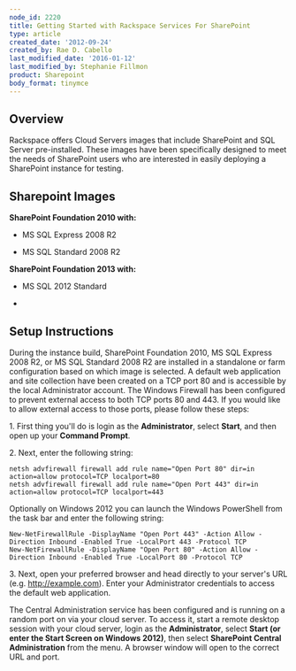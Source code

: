 ```yaml
---
node_id: 2220
title: Getting Started with Rackspace Services For SharePoint
type: article
created_date: '2012-09-24'
created_by: Rae D. Cabello
last_modified_date: '2016-01-12'
last_modified_by: Stephanie Fillmon
product: Sharepoint
body_format: tinymce
---
```


Overview
--------

Rackspace offers Cloud Servers images that include SharePoint and SQL
Server pre-installed. These images have been specifically designed to
meet the needs of SharePoint users who are interested in easily
deploying a SharePoint instance for testing.



Sharepoint Images
-----------------

**SharePoint Foundation 2010 with:**

-   MS SQL Express 2008 R2

<!-- -->

-   MS SQL Standard 2008 R2

**SharePoint Foundation 2013 with:**

-   MS SQL 2012 Standard


-

Setup Instructions
------------------

During the instance build, SharePoint Foundation 2010, MS SQL Express
2008 R2, or MS SQL Standard 2008 R2 are installed in a standalone or
farm configuration based on which image is selected. A default web
application and site collection have been created on a TCP port 80 and
is accessible by the local Administrator account. The Windows Firewall
has been configured to prevent external access to both TCP ports 80 and
443. If you would like to allow external access to those ports, please
follow these steps:

1\. First thing you'll do is login as
the **Administrator**, select **Start**, and then open up your **Command
Prompt**.

2\. Next, enter the following string:

    netsh advfirewall firewall add rule name="Open Port 80" dir=in action=allow protocol=TCP localport=80
    netsh advfirewall firewall add rule name="Open Port 443" dir=in action=allow protocol=TCP localport=443

Optionally on Windows 2012 you can launch the Windows PowerShell from
the task bar and enter the following string:


    New-NetFirewallRule -DisplayName "Open Port 443" -Action Allow -Direction Inbound -Enabled True -LocalPort 443 -Protocol TCP
    New-NetFirewallRule -DisplayName "Open Port 80" -Action Allow -Direction Inbound -Enabled True -LocalPort 80 -Protocol TCP

3\. Next, open your preferred browser and head directly to your server's
URL (e.g. http://example.com). Enter your Administrator credentials to
access the default web application.

The Central Administration service has been configured and is running on
a random port on via your cloud server. To access it, start a remote
desktop session with your cloud server, login as the **Administrator**,
select **Start (**or enter the Start Screen on Windows 2012**)**, then
select **SharePoint Central Administration** from the menu. A browser
window will open to the correct URL and port.

